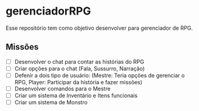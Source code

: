# gerenciadorRPG
Esse repositório tem como objetivo desenvolver para gerenciador de RPG.

## Missões

- [ ] Desenvolver o chat para contar as histórias do RPG
- [ ] Criar opções para o chat (Fala, Sussurro, Narração)
- [ ] Defenir a dois tipo de usuário: 
(Mestre: Teria opções de gerenciar o RPG, Player: Participar da história e fazer missões)
- [ ] Desenvolver comandos para o Mestre
- [ ] Criar um sistema de Inventário e Itens funcionais
- [ ] Criar um sistema de Monstro
